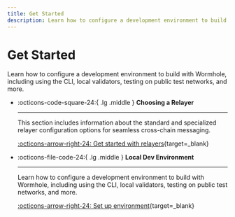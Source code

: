 ```yaml
---
title: Get Started
description: Learn how to configure a development environment to build with Wormhole, including using the CLI, local validators, testing on public test networks, and more.
---
```


# Get Started

Learn how to configure a development environment to build with Wormhole, including using the CLI, local validators, testing on public test networks, and more.


<div class="grid cards" markdown>

-   :octicons-code-square-24:{ .lg .middle } __Choosing a Relayer__

    ---

    This section includes information about the standard and specialized relayer configuration options for seamless cross-chain messaging.

    
    [:octicons-arrow-right-24: Get started with relayers](/build/build-custom-protocol/get-started/choosing-a-relayer){target=\_blank}

-   :octicons-file-code-24:{ .lg .middle } __Local Dev Environment__

    ---
    Learn how to configure a development environment to build with Wormhole, including using the CLI, local validators, testing on public test networks, and more.

    
    [:octicons-arrow-right-24: Set up environment](/build/build-custom-protocol/get-started/dev-env){target=\_blank}
</div>


